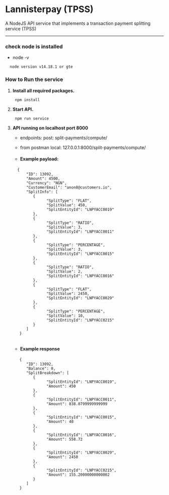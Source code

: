 # Lannisterpay (TPSS)
A NodeJS API service that implements a transaction payment splitting service (TPSS)

---
### check node is installed
- node -v
```
  node version v14.18.1 or gte

```
### How to Run the service

1. **Install all required packages.**

   ```
    npm install
   ```

2. **Start API.**

   ```
    npm run service
   ```
3. **API running on localhost port 8000**
   - endpoints: post: split-payments/compute/
   - from postman local: 127.0.0.1:8000/split-payments/compute/

   - #### Example payload:
   ```
     {
         "ID": 13092,
         "Amount": 4500,
         "Currency": "NGN",
         "CustomerEmail": "anon8@customers.io",
         "SplitInfo": [
            {
                  "SplitType": "FLAT",
                  "SplitValue": 450,
                  "SplitEntityId": "LNPYACC0019"
            },
            {
                  "SplitType": "RATIO",
                  "SplitValue": 3,
                  "SplitEntityId": "LNPYACC0011"
            },
            {
                  "SplitType": "PERCENTAGE",
                  "SplitValue": 3,
                  "SplitEntityId": "LNPYACC0015"
            },
            {
                  "SplitType": "RATIO",
                  "SplitValue": 2,
                  "SplitEntityId": "LNPYACC0016"
            },
            {
                  "SplitType": "FLAT",
                  "SplitValue": 2450,
                  "SplitEntityId": "LNPYACC0029"
            },
            {
                  "SplitType": "PERCENTAGE",
                  "SplitValue": 10,
                  "SplitEntityId": "LNPYACC0215"
            }
         ]
      }


   ```
   - #### Example response
   ```
      {
         "ID": 13092,
         "Balance": 0,
         "SplitBreakdown": [
            {
                  "SplitEntityId": "LNPYACC0019",
                  "Amount": 450
            },
            {
                  "SplitEntityId": "LNPYACC0011",
                  "Amount": 838.0799999999999
            },
            {
                  "SplitEntityId": "LNPYACC0015",
                  "Amount": 48
            },
            {
                  "SplitEntityId": "LNPYACC0016",
                  "Amount": 558.72
            },
            {
                  "SplitEntityId": "LNPYACC0029",
                  "Amount": 2450
            },
            {
                  "SplitEntityId": "LNPYACC0215",
                  "Amount": 155.20000000000002
            }
         ]
      }
   ```


